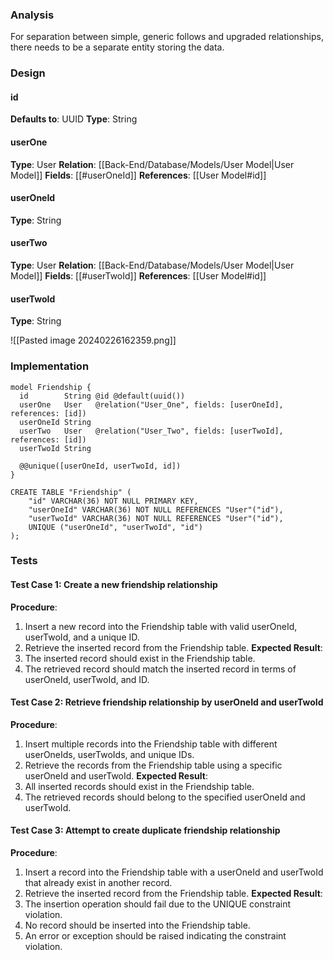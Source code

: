 
### Analysis

For separation between simple, generic follows and upgraded relationships, there needs to be a separate entity storing the data.


### Design

#### id
__Defaults to__: UUID
__Type__: String

#### userOne
__Type__: User
__Relation__: [[Back-End/Database/Models/User Model|User Model]]
__Fields__: [[#userOneId]]
__References__: [[User Model#id]]

#### userOneId
__Type__: String

#### userTwo
__Type__: User
__Relation__: [[Back-End/Database/Models/User Model|User Model]]
__Fields__: [[#userTwoId]]
__References__: [[User Model#id]]

#### userTwoId
__Type__: String


![[Pasted image 20240226162359.png]]


### Implementation

```
model Friendship {
  id        String @id @default(uuid())
  userOne   User   @relation("User_One", fields: [userOneId], references: [id])
  userOneId String
  userTwo   User   @relation("User_Two", fields: [userTwoId], references: [id])
  userTwoId String

  @@unique([userOneId, userTwoId, id])
}
```

```
CREATE TABLE "Friendship" (
    "id" VARCHAR(36) NOT NULL PRIMARY KEY,
    "userOneId" VARCHAR(36) NOT NULL REFERENCES "User"("id"),
    "userTwoId" VARCHAR(36) NOT NULL REFERENCES "User"("id"),
    UNIQUE ("userOneId", "userTwoId", "id")
);
```


### Tests

#### Test Case 1: Create a new friendship relationship

**Procedure**:
1. Insert a new record into the Friendship table with valid userOneId, userTwoId, and a unique ID.
2. Retrieve the inserted record from the Friendship table.
**Expected Result**:
1. The inserted record should exist in the Friendship table.
2. The retrieved record should match the inserted record in terms of userOneId, userTwoId, and ID.


#### Test Case 2: Retrieve friendship relationship by userOneId and userTwoId

**Procedure**:
1. Insert multiple records into the Friendship table with different userOneIds, userTwoIds, and unique IDs.
2. Retrieve the records from the Friendship table using a specific userOneId and userTwoId.
**Expected Result**:
1. All inserted records should exist in the Friendship table.
2. The retrieved records should belong to the specified userOneId and userTwoId.


#### Test Case 3: Attempt to create duplicate friendship relationship

**Procedure**:
1. Insert a record into the Friendship table with a userOneId and userTwoId that already exist in another record.
2. Retrieve the inserted record from the Friendship table.
**Expected Result**:
1. The insertion operation should fail due to the UNIQUE constraint violation.
2. No record should be inserted into the Friendship table.
3. An error or exception should be raised indicating the constraint violation.